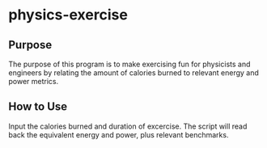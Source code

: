 # physics-exercise


## Purpose
The purpose of this program is to make exercising fun for physicists and engineers by relating the amount of calories burned to relevant energy and power metrics.


## How to Use
Input the calories burned and duration of excercise. The script will read back the equivalent energy and power, plus relevant benchmarks.
